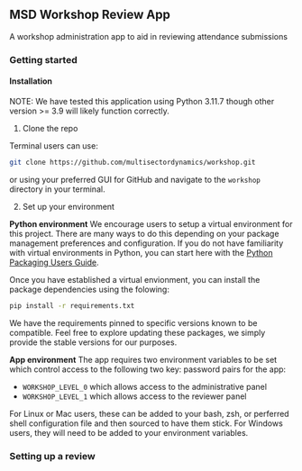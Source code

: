 ## MSD Workshop Review App

A workshop administration app to aid in reviewing attendance submissions

### Getting started

#### Installation
NOTE:  We have tested this application using Python 3.11.7 though other version >= 3.9 will likely function correctly.

1. Clone the repo 

Terminal users can use:
```sh
git clone https://github.com/multisectordynamics/workshop.git
```
or using your preferred GUI for GitHub and navigate to the `workshop` directory in your terminal.

2. Set up your environment

**Python environment**
We encourage users to setup a virtual environment for this project.  There are many ways to do this depending on your package management preferences and configuration.  If you do not have familiarity with virtual environments in Python, you can start here with the [Python Packaging Users Guide](https://packaging.python.org/en/latest/guides/installing-using-pip-and-virtual-environments/).

Once you have established a virtual envionment, you can install the package dependencies using the folowing:
```sh
pip install -r requirements.txt
```

We have the requirements pinned to specific versions known to be compatible.  Feel free to explore updating these packages, we simply provide the stable versions for our purposes.

**App environment**
The app requires two environment variables to be set which control access to the following two key: password pairs for the app:
- `WORKSHOP_LEVEL_0` which allows access to the administrative panel
- `WORKSHOP_LEVEL_1` which allows access to the reviewer panel

For Linux or Mac users, these can be added to your bash, zsh, or perferred shell configuration file and then sourced to have them stick.  For Windows users, they will need to be added to your environment variables.

### Setting up a review




